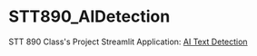 # STT890_AIDetection
STT 890 Class's Project
Streamlit Application: [AI Text Detection](https://stt890mlops.streamlit.app/)
